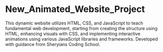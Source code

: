 # New_Animated_Website_Project
This dynamic website utilizes HTML, CSS, and JavaScript to teach fundamental web development, starting from creating the structure using HTML, enhancing visuals with CSS, and implementing interactive animations using various JavaScript libraries and frameworks. Developed with guidance from Sheryians Coding School.
